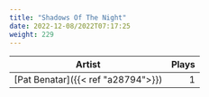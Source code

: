 ```yaml
---
title: "Shadows Of The Night"
date: 2022-12-08/2022T07:17:25
weight: 229
---
```




 Artist | Plays 
----- | -----:
[Pat Benatar]({{< ref "a28794">}}) | 1
